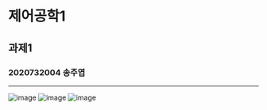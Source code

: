 # 제어공학1  
## 과제1  
### 2020732004 송주엽  
---
![image](https://github.com/user-attachments/assets/08784253-48aa-40af-bedb-689746310d61)
![image](https://github.com/user-attachments/assets/5cb12b01-a342-417e-ad8f-8ecffd1801c0)
![image](https://github.com/user-attachments/assets/126d0e9b-0624-4268-9159-9969f22f877a)
